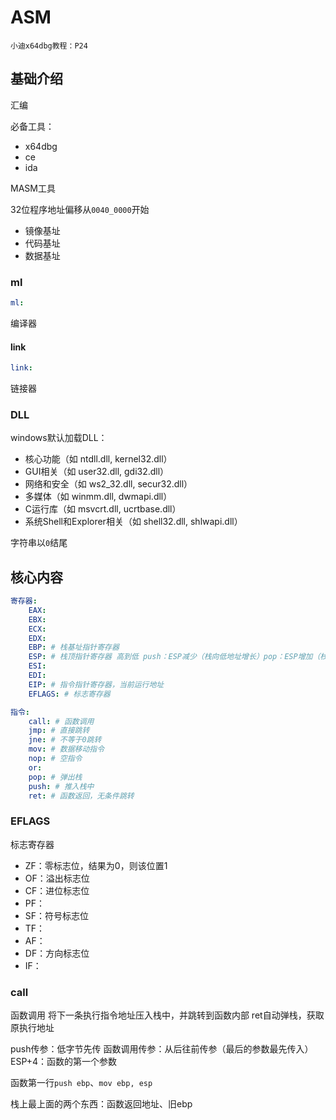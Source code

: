 # ASM

`小迪x64dbg教程：P24`

## 基础介绍

汇编


必备工具：
- x64dbg
- ce
- ida


MASM工具

32位程序地址偏移从`0040_0000`开始
- 镜像基址
- 代码基址
- 数据基址


### ml
```yaml
ml:

```

编译器



#### link
```yaml
link:

```

链接器


### DLL


windows默认加载DLL：
- 核心功能（如 ntdll.dll, kernel32.dll）
- GUI相关（如 user32.dll, gdi32.dll）
- 网络和安全（如 ws2_32.dll, secur32.dll）
- 多媒体（如 winmm.dll, dwmapi.dll）
- C运行库（如 msvcrt.dll, ucrtbase.dll）
- 系统Shell和Explorer相关（如 shell32.dll, shlwapi.dll）


字符串以`0`结尾

## 核心内容
```yaml
寄存器:
    EAX:
    EBX:
    ECX:
    EDX:
    EBP: # 栈基址指针寄存器
    ESP: # 栈顶指针寄存器 高到低 push：ESP减少（栈向低地址增长）pop：ESP增加（栈向高地址增长）。
    ESI:
    EDI:
    EIP: # 指令指针寄存器，当前运行地址
    EFLAGS: # 标志寄存器

指令:
    call: # 函数调用
    jmp: # 直接跳转
    jne: # 不等于0跳转
    mov: # 数据移动指令
    nop: # 空指令
    or:
    pop: # 弹出栈
    push: # 推入栈中
    ret: # 函数返回，无条件跳转
```


### EFLAGS

标志寄存器
- ZF：零标志位，结果为0，则该位置1
- OF：溢出标志位
- CF：进位标志位
- PF：
- SF：符号标志位
- TF：
- AF：
- DF：方向标志位
- IF：


### call

函数调用
将下一条执行指令地址压入栈中，并跳转到函数内部
ret自动弹栈，获取原执行地址

push传参：低字节先传
函数调用传参：从后往前传参（最后的参数最先传入）
ESP+4：函数的第一个参数

函数第一行`push ebp`、`mov ebp, esp`

栈上最上面的两个东西：函数返回地址、旧ebp